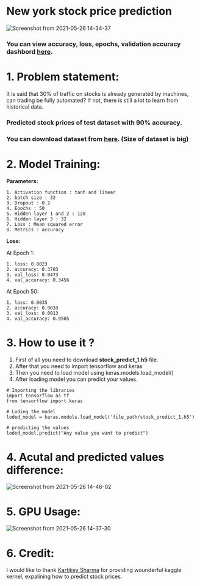 # New york stock price prediction

![Screenshot from 2021-05-26 14-34-37](https://user-images.githubusercontent.com/63397654/119633667-99eb3100-be2f-11eb-85f6-953b32527531.png)


### You can view accuracy, loss, epochs, validation accuracy dashbord [here](https://wandb.ai/rahulk/NYSE%20Stock%20Price%20prediction%20V-1/reports/New-York-stock-price-prediction-dashboard--Vmlldzo3MjcyMjk).

# 1. Problem statement:
 It is said that 30% of traffic on stocks is already generated by machines, can trading be fully automated? If not, there is still a lot to learn from historical data. 
 
 ### **Predicted stock prices of test dataset with 90% accuracy.**
 
 ### You can download dataset from [here](https://www.kaggle.com/dgawlik/nyse). (Size of dataset is big)

# 2. Model Training:
**Parameters:**

    1. Activation function : tanh and linear
    2. batch size : 32
    3. Dropout : 0.2
    4. Epochs : 50
    5. Hidden layer 1 and 2 : 128 
    6. Hidden layer 3 : 32
    7. Loss : Mean squared error
    8. Metrics : accuracy
    
    
**Loss:** 

At Epoch 1:
  
    1. loss: 0.8023
    2. accuracy: 0.3703 
    3. val_loss: 0.0473
    4. val_accuracy: 0.3456
    
 At Epoch 50:
 
    1. loss: 0.0035 
    2. accuracy: 0.9033 
    3. val_loss: 0.0013 
    4. val_accuracy: 0.9505


# 3. How to use it ?

1. First of all you need to download **stock_predict_1.h5** file.
2. After that you need to import tensorflow and keras
3. Then you need to load model using keras.models.load_model()
4. After loading model you can predict your values.

```
# Importing the libraries
import tensorflow as tf
from tensorflow import keras

# Loding the model
loded_model = keras.models.load_model('file_path/stock_predict_1.h5')

# predicting the values
loded_model.predict("Any value you want to predict")
```
# 4. Acutal and predicted values difference:

![Screenshot from 2021-05-26 14-46-02](https://user-images.githubusercontent.com/63397654/119635282-29451400-be31-11eb-832e-a7004c49675a.png)



# 5. GPU Usage:

![Screenshot from 2021-05-26 14-37-30](https://user-images.githubusercontent.com/63397654/119634021-ef274280-be2f-11eb-8ac5-8e9bd75c9fe2.png)

# 6. Credit: 
I would like to thank [Kartikey Sharma](https://www.kaggle.com/shiratorizawa) for providing wounderful kaggle kernel, expalining how to predict stock prices.


